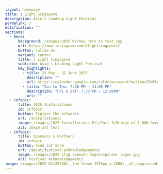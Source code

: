 ```yaml
---
layout: homepage
title: i Light Singapore
description: Asia’s Leading Light Festival
permalink: /
notification: ""
sections:
  - hero:
      background: /images/2025 KV/new_hero_no text.jpg
      url: https://www.instagram.com/ilightsingapore/
      button: Follow Us
      variant: center
      title: i Light Singapore
      subtitle: Asia’s Leading Light Festival
      key_highlights:
        - title: 29 May - 21 June 2025
          description: ""
          url: https://calendar.google.com/calendar/event?action=TEMPLATE&tmeid=MXZwaDlnOW1kdWltMW9vdTBsdm9qaHFqMmYgaWxpZ2h0bWFyaW5hYmF5QG0&tmsrc=ilightmarinabay%40gmail.com
        - title: "Sun to Thu: 7:30 PM – 11:00 PM"
          description: "Fri & Sat: 7:30 PM – 12.00AM"
          url: ""
  - infopic:
      title: 2025 Installations
      id: infopic
      button: Explore the artworks
      url: /installations/
      image: /images/2025 Installations Pic/Part 3/Bridge_of_1_000_Dreams.jpg
      alt: Image alt text
  - infopic:
      title: Sponsors & Partners
      id: infopic
      button: Find out more
      url: /about/festival-acknowledgements/
      image: /images/2025 ilsg sponsor logos/sponsor logos.jpg
      alt: Festival Acknowledgements
image: /images/2025 KV/202501__the theme_1920px_x_1080x__v2_compressed.jpg
---
```

